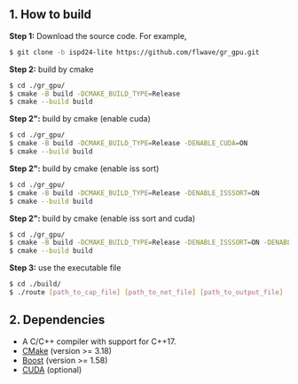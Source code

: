 ## 1. How to build

**Step 1:** Download the source code. For example,
```bash
$ git clone -b ispd24-lite https://github.com/flwave/gr_gpu.git
```

**Step 2:** build by cmake
```bash
$ cd ./gr_gpu/
$ cmake -B build -DCMAKE_BUILD_TYPE=Release
$ cmake --build build
```
**Step 2":** build by cmake (enable cuda)
```bash
$ cd ./gr_gpu/
$ cmake -B build -DCMAKE_BUILD_TYPE=Release -DENABLE_CUDA=ON
$ cmake --build build
```
**Step 2":** build by cmake (enable iss sort)
```bash
$ cd ./gr_gpu/
$ cmake -B build -DCMAKE_BUILD_TYPE=Release -DENABLE_ISSSORT=ON
$ cmake --build build
```
**Step 2":** build by cmake (enable iss sort and cuda)
```bash
$ cd ./gr_gpu/
$ cmake -B build -DCMAKE_BUILD_TYPE=Release -DENABLE_ISSSORT=ON -DENABLE_CUDA=ON
$ cmake --build build
```
**Step 3:** use the executable file
```bash
$ cd ./build/
$ ./route [path_to_cap_file] [path_to_net_file] [path_to_output_file]
```
## 2. Dependencies

* A C/C++ compiler with support for C++17.
* [CMake](https://cmake.org/) (version >= 3.18)
* [Boost](https://www.boost.org/) (version >= 1.58)
* [CUDA](https://developer.nvidia.com/cuda-toolkit) (optional)
